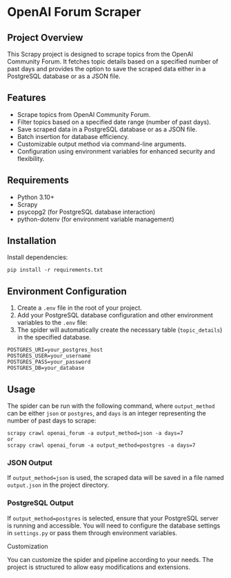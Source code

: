 # OpenAI Forum Scraper

## Project Overview

This Scrapy project is designed to scrape topics from the OpenAI Community Forum. It fetches topic details based on a specified number of past days and provides the option to save the scraped data either in a PostgreSQL database or as a JSON file.

## Features

- Scrape topics from OpenAI Community Forum.
- Filter topics based on a specified date range (number of past days).
- Save scraped data in a PostgreSQL database or as a JSON file.
- Batch insertion for database efficiency.
- Customizable output method via command-line arguments.
- Configuration using environment variables for enhanced security and flexibility.

## Requirements

- Python 3.10+
- Scrapy
- psycopg2 (for PostgreSQL database interaction)
- python-dotenv (for environment variable management)

## Installation

Install dependencies:

```
pip install -r requirements.txt
```

## Environment Configuration

1. Create a `.env` file in the root of your project.
2. Add your PostgreSQL database configuration and other environment variables to the `.env` file:
3. The spider will automatically create the necessary table (`topic_details`) in the specified database.

```
POSTGRES_URI=your_postgres_host
POSTGRES_USER=your_username
POSTGRES_PASS=your_password
POSTGRES_DB=your_database
```

## Usage

The spider can be run with the following command, where `output_method` can be either `json` or `postgres`, and `days` is an integer representing the number of past days to scrape:

```
scrapy crawl openai_forum -a output_method=json -a days=7
or
scrapy crawl openai_forum -a output_method=postgres -a days=7
```

### JSON Output

If `output_method=json` is used, the scraped data will be saved in a file named `output.json` in the project directory.

### PostgreSQL Output

If `output_method=postgres` is selected, ensure that your PostgreSQL server is running and accessible. You will need to configure the database settings in `settings.py` or pass them through environment variables.

Customization

You can customize the spider and pipeline according to your needs. The project is structured to allow easy modifications and extensions.
